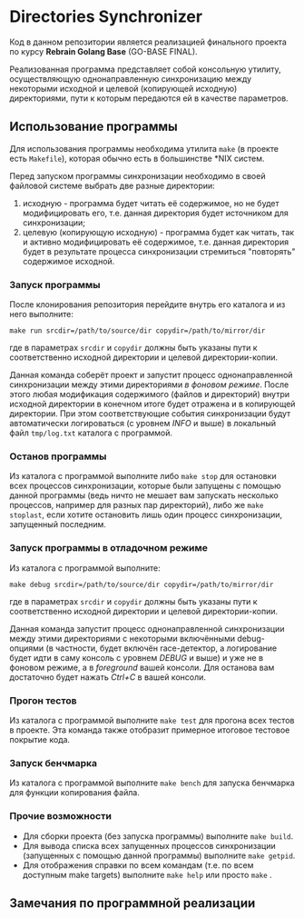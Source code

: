 # Directories Synchronizer

Код в данном репозитории является реализацией финального проекта по курсу **Rebrain Golang Base** (GO-BASE FINAL).

Реализованная программа представляет собой консольную утилиту, осуществляющую однонаправленную синхронизацию
между некоторыми исходной и целевой (копирующей исходную) директориями, пути к которым передаются ей в качестве
параметров.

## Использование программы

Для использования программы необходима утилита `make` (в проекте есть `Makefile`),
которая обычно есть в большинстве *NIX систем.

Перед запуском программы синхронизации необходимо в своей файловой системе выбрать две разные директории:

1) исходную - программа будет читать её содержимое, но не будет модифицировать его, т.е. данная директория
   будет источником для синхронизации;
2) целевую (копирующую исходную) - программа будет как читать, так и активно модифицировать её
   содержимое, т.е. данная директория будет в результате процесса синхронизации стремиться "повторять" содержимое
   исходной.

### Запуск программы

После клонирования репозитория перейдите внутрь его каталога и из него выполните:

`make run srcdir=/path/to/source/dir copydir=/path/to/mirror/dir`

где в параметрах `srcdir` и `copydir` должны быть указаны пути к соответственно исходной директории и целевой
директории-копии.

Данная команда соберёт проект и запустит процесс однонаправленной синхронизации между этими директориями *в фоновом
режиме*.
После этого любая модификация содержимого (файлов и директорий) внутри исходной директории в конечном итоге будет
отражена и в копирующей директории. При этом соответствующие события синхронизации будут автоматически логироваться
(с уровнем *INFO* и выше) в локальный файл `tmp/log.txt` каталога с программой.

### Останов программы

Из каталога с программой выполните либо `make stop` для остановки всех процессов синхронизации, которые были запущены с
помощью данной программы (ведь ничто не мешает вам запускать несколько процессов, например для разных пар директорий),
либо же `make stoplast`, если хотите
остановить лишь один процесс синхронизации, запущенный последним.

### Запуск программы в отладочном режиме

Из каталога с программой выполните:

`make debug srcdir=/path/to/source/dir copydir=/path/to/mirror/dir`

где в параметрах `srcdir` и `copydir` должны быть указаны пути к соответственно исходной директории и целевой
директории-копии.

Данная команда запустит процесс однонаправленной синхронизации между этими директориями с некоторыми включёнными
debug-опциями (в частности, будет включён race-детектор, а логирование будет идти в саму консоль с уровнем *DEBUG* и
выше) и уже не в фоновом режиме, а в *foreground* вашей консоли. Для останова вам достаточно будет нажать *Ctrl+C* в
вашей консоли.

### Прогон тестов

Из каталога с программой выполните `make test` для прогона всех тестов в проекте. Эта команда также отобразит
примерное итоговое тестовое покрытие кода.

### Запуск бенчмарка

Из каталога с программой выполните `make bench` для запуска бенчмарка для функции копирования файла.

### Прочие возможности

- Для сборки проекта (без запуска программы) выполните `make build`.
- Для вывода списка всех запущенных процессов синхронизации (запущенных с помощью данной программы)
  выполните `make getpid`.
- Для отображения справки по всем командам (т.е. по всем доступным make targets) выполните `make help` или просто `make`
  .

## Замечания по программной реализации

